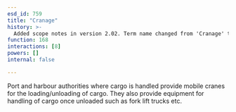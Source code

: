 ```yaml
---
esd_id: 759
title: "Cranage"
history: >-
  Added scope notes in version 2.02. Term name changed from 'Cranage' to 'Ports and harbours - cranage' in version 3.00. name changed to 'Cranage' in version 4.00.
function: 168
interactions: [8]
powers: []
internal: false

---
```


Port and harbour authorities where cargo is handled provide mobile cranes for the loading/unloading of cargo.  They also provide equipment for handling of cargo once unloaded such as fork lift trucks etc.

